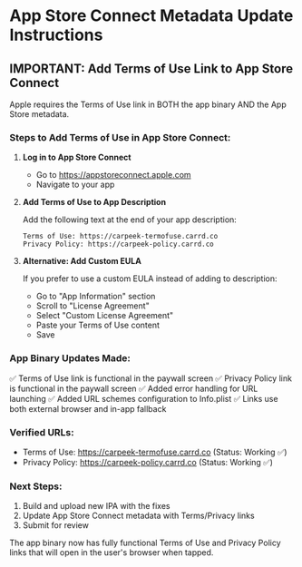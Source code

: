 # App Store Connect Metadata Update Instructions

## IMPORTANT: Add Terms of Use Link to App Store Connect

Apple requires the Terms of Use link in BOTH the app binary AND the App Store metadata.

### Steps to Add Terms of Use in App Store Connect:

1. **Log in to App Store Connect**
   - Go to https://appstoreconnect.apple.com
   - Navigate to your app

2. **Add Terms of Use to App Description**

   Add the following text at the end of your app description:

   ```
   Terms of Use: https://carpeek-termofuse.carrd.co
   Privacy Policy: https://carpeek-policy.carrd.co
   ```

3. **Alternative: Add Custom EULA**

   If you prefer to use a custom EULA instead of adding to description:

   - Go to "App Information" section
   - Scroll to "License Agreement"
   - Select "Custom License Agreement"
   - Paste your Terms of Use content
   - Save

### App Binary Updates Made:

✅ Terms of Use link is functional in the paywall screen
✅ Privacy Policy link is functional in the paywall screen
✅ Added error handling for URL launching
✅ Added URL schemes configuration to Info.plist
✅ Links use both external browser and in-app fallback

### Verified URLs:
- Terms of Use: https://carpeek-termofuse.carrd.co (Status: Working ✅)
- Privacy Policy: https://carpeek-policy.carrd.co (Status: Working ✅)

### Next Steps:

1. Build and upload new IPA with the fixes
2. Update App Store Connect metadata with Terms/Privacy links
3. Submit for review

The app binary now has fully functional Terms of Use and Privacy Policy links that will open in the user's browser when tapped.
